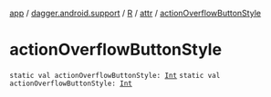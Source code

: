 [app](../../../index.md) / [dagger.android.support](../../index.md) / [R](../index.md) / [attr](index.md) / [actionOverflowButtonStyle](./action-overflow-button-style.md)

# actionOverflowButtonStyle

`static val actionOverflowButtonStyle: `[`Int`](https://kotlinlang.org/api/latest/jvm/stdlib/kotlin/-int/index.html)
`static val actionOverflowButtonStyle: `[`Int`](https://kotlinlang.org/api/latest/jvm/stdlib/kotlin/-int/index.html)